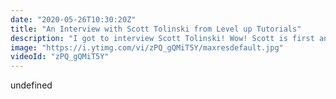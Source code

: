 ```yaml
---
date: "2020-05-26T10:30:20Z"
title: "An Interview with Scott Tolinski from Level up Tutorials"
description: "I got to interview Scott Tolinski! Wow! Scott is first and foremost a web developer. With years of experience on his belt he decided to start creating tutorials on YouTube. This now grew into one of the best places to go for learning about the web. He also started leveluptutorials.com where you can get premium lessons.\n\nNext to all this he is the co-host of the Syntax podcast. Scott and his buddy Wes Bos go in-depth on code stuff and teach each-other new things.\n\nThe interview is wide ranging and we go over how to create for YouTube and to how to manage social media. We also discuss how Scott learnt to fail and get success after by being a Bboy with the Robotops Crew.\n\nIn this video series I interview people that are amazing at their jobs in the tech industry. I try to find out what makes these people shine - how to they deliver such high quality work? What tools and best practices do they recommend?\n\nFollow Scott Tolinski here:\nWebsite: https://www.leveluptutorials.com/\nTwitter: https://twitter.com/stolinski\nYouTube: https://www.youtube.com/c/leveluptuts\nPodcast: https://syntax.fm/\n\nFollow Tim Benniks here:\nWebsite: https://timbenniks.nl/\nTwitter: https://twitter.com/timbenniks\nGithub: https://github.com/timbenniks"
image: "https://i.ytimg.com/vi/zPQ_gQMiT5Y/maxresdefault.jpg"
videoId: "zPQ_gQMiT5Y"
---
```


undefined
